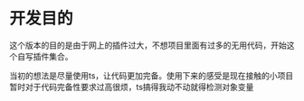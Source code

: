 # 开发目的

 这个版本的目的是由于网上的插件过大，不想项目里面有过多的无用代码，开始这个自写插件集合。

 当初的想法是尽量使用ts，让代码更加完备。使用下来的感受是现在接触的小项目暂时对于代码完备性要求过高很烦，ts搞得我动不动就得检测对象变量